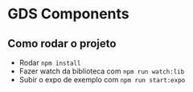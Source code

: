 

# GDS Components

## Como rodar o projeto
- Rodar `npm install`
- Fazer watch da biblioteca com `npm run watch:lib`
- Subir o expo de exemplo com `npm run start:expo`